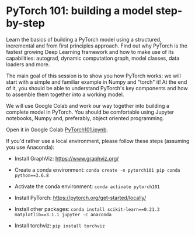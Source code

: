 # PyTorch 101: building a model step-by-step

Learn the basics of building a PyTorch model using a structured, incremental and from first principles approach. Find out why PyTorch is the fastest growing Deep Learning framework and how to make use of its capabilities: autograd, dynamic computation graph, model classes, data loaders and more.

The main goal of this session is to show you how PyTorch works: we will start with a simple and familiar example in Numpy and "torch" it! At the end of it, you should be able to understand PyTorch's key components and how to assemble them together into a working model.

We will use Google Colab and work our way together into building a complete model in PyTorch. You should be comfortable using Jupyter notebooks, Numpy and, preferably, object oriented programming.

Open it in Google Colab [PyTorch101.ipynb](https://colab.research.google.com/github/dvgodoy/PyTorch101_ODSC_London2019/blob/master/PyTorch101.ipynb).

If you'd rather use a local environment, please follow these steps (assuming you use Anaconda):

- Install GraphViz: https://www.graphviz.org/

- Create a conda environment: `conda create -n pytorch101 pip conda python==3.6.8`

- Activate the conda environment: `conda activate pytorch101`

- Install PyTorch: https://pytorch.org/get-started/locally/

- Install other packages: `conda install scikit-learn==0.21.3 matplotlib==3.1.1 jupyter -c anaconda`

- Install torchviz: `pip install torchviz`

